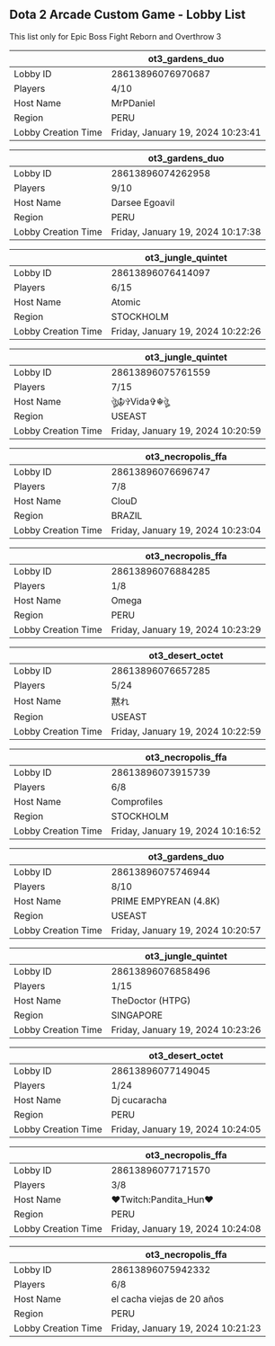 ## Dota 2 Arcade Custom Game - Lobby List

This list only for Epic Boss Fight Reborn and Overthrow 3

|  | ot3_gardens_duo |
| ------ | ------ |
| Lobby ID | 28613896076970687 |
| Players | 4/10 |
| Host Name | MrPDaniel |
| Region | PERU |
| Lobby Creation Time | Friday, January 19, 2024 10:23:41 |


|  | ot3_gardens_duo |
| ------ | ------ |
| Lobby ID | 28613896074262958 |
| Players | 9/10 |
| Host Name | Darsee Egoavil |
| Region | PERU |
| Lobby Creation Time | Friday, January 19, 2024 10:17:38 |


|  | ot3_jungle_quintet |
| ------ | ------ |
| Lobby ID | 28613896076414097 |
| Players | 6/15 |
| Host Name | Atomic |
| Region | STOCKHOLM |
| Lobby Creation Time | Friday, January 19, 2024 10:22:26 |


|  | ot3_jungle_quintet |
| ------ | ------ |
| Lobby ID | 28613896075761559 |
| Players | 7/15 |
| Host Name | ঔৣ☬✞Vida✞☬ঔৣ |
| Region | USEAST |
| Lobby Creation Time | Friday, January 19, 2024 10:20:59 |


|  | ot3_necropolis_ffa |
| ------ | ------ |
| Lobby ID | 28613896076696747 |
| Players | 7/8 |
| Host Name | ClouD |
| Region | BRAZIL |
| Lobby Creation Time | Friday, January 19, 2024 10:23:04 |


|  | ot3_necropolis_ffa |
| ------ | ------ |
| Lobby ID | 28613896076884285 |
| Players | 1/8 |
| Host Name | Omega |
| Region | PERU |
| Lobby Creation Time | Friday, January 19, 2024 10:23:29 |


|  | ot3_desert_octet |
| ------ | ------ |
| Lobby ID | 28613896076657285 |
| Players | 5/24 |
| Host Name | 黙れ |
| Region | USEAST |
| Lobby Creation Time | Friday, January 19, 2024 10:22:59 |


|  | ot3_necropolis_ffa |
| ------ | ------ |
| Lobby ID | 28613896073915739 |
| Players | 6/8 |
| Host Name | Comprofiles |
| Region | STOCKHOLM |
| Lobby Creation Time | Friday, January 19, 2024 10:16:52 |


|  | ot3_gardens_duo |
| ------ | ------ |
| Lobby ID | 28613896075746944 |
| Players | 8/10 |
| Host Name | PRIME EMPYREAN (4.8K) |
| Region | USEAST |
| Lobby Creation Time | Friday, January 19, 2024 10:20:57 |


|  | ot3_jungle_quintet |
| ------ | ------ |
| Lobby ID | 28613896076858496 |
| Players | 1/15 |
| Host Name | TheDoctor (HTPG) |
| Region | SINGAPORE |
| Lobby Creation Time | Friday, January 19, 2024 10:23:26 |


|  | ot3_desert_octet |
| ------ | ------ |
| Lobby ID | 28613896077149045 |
| Players | 1/24 |
| Host Name | Dj cucaracha |
| Region | PERU |
| Lobby Creation Time | Friday, January 19, 2024 10:24:05 |


|  | ot3_necropolis_ffa |
| ------ | ------ |
| Lobby ID | 28613896077171570 |
| Players | 3/8 |
| Host Name | ♥Twitch:Pandita_Hun♥ |
| Region | PERU |
| Lobby Creation Time | Friday, January 19, 2024 10:24:08 |


|  | ot3_necropolis_ffa |
| ------ | ------ |
| Lobby ID | 28613896075942332 |
| Players | 6/8 |
| Host Name | el cacha viejas de 20 años |
| Region | PERU |
| Lobby Creation Time | Friday, January 19, 2024 10:21:23 |


